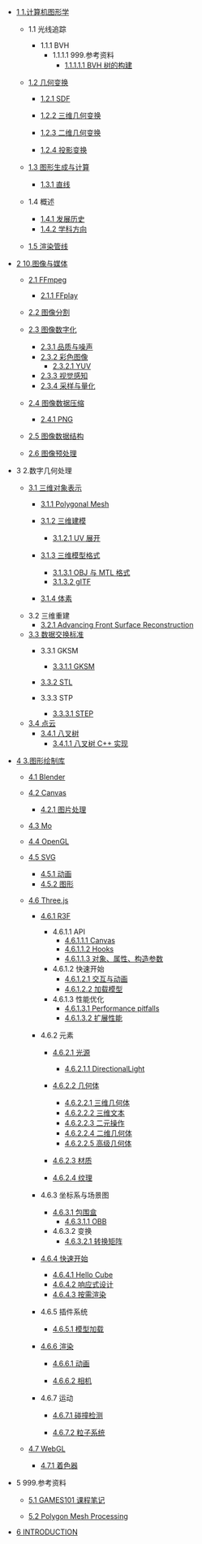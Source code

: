   - [1 1.计算机图形学](/1.计算机图形学/README.md)
    - 1.1 光线追踪
      - 1.1.1 BVH
        - 1.1.1.1 999.参考资料
          - [1.1.1.1.1 BVH 树的构建](/1.计算机图形学/光线追踪/BVH/999.参考资料/2020-BVH%20树的构建.md)
    - [1.2 几何变换](/1.计算机图形学/几何变换/README.md)
      - [1.2.1 SDF](/1.计算机图形学/几何变换/SDF/README.md)
        
      - [1.2.2 三维几何变换](/1.计算机图形学/几何变换/三维几何变换/README.md)
        
      - [1.2.3 二维几何变换](/1.计算机图形学/几何变换/二维几何变换/README.md)
        
      - [1.2.4 投影变换](/1.计算机图形学/几何变换/投影变换/README.md)
        
    - [1.3 图形生成与计算](/1.计算机图形学/图形生成与计算/README.md)
      - [1.3.1 直线](/1.计算机图形学/图形生成与计算/直线.md)
    - 1.4 概述
      - [1.4.1 发展历史](/1.计算机图形学/概述/发展历史.md)
      - [1.4.2 学科方向](/1.计算机图形学/概述/学科方向.md)
    - [1.5 渲染管线](/1.计算机图形学/渲染管线/README.md)
      
  - [2 10.图像与媒体](/10.图像与媒体/README.md)
    - [2.1 FFmpeg](/10.图像与媒体/FFmpeg/README.md)
      - [2.1.1 FFplay](/10.图像与媒体/FFmpeg/FFplay.md)
    - [2.2 图像分割](/10.图像与媒体/图像分割/README.md)
      
    - [2.3 图像数字化](/10.图像与媒体/图像数字化/README.md)
      - [2.3.1 品质与噪声](/10.图像与媒体/图像数字化/品质与噪声.md)
      - [2.3.2 彩色图像](/10.图像与媒体/图像数字化/彩色图像/README.md)
        - [2.3.2.1 YUV](/10.图像与媒体/图像数字化/彩色图像/YUV.md)
      - [2.3.3 视觉感知](/10.图像与媒体/图像数字化/视觉感知.md)
      - [2.3.4 采样与量化](/10.图像与媒体/图像数字化/采样与量化.md)
    - [2.4 图像数据压缩](/10.图像与媒体/图像数据压缩/README.md)
      - [2.4.1 PNG](/10.图像与媒体/图像数据压缩/PNG.md)
    - [2.5 图像数据结构](/10.图像与媒体/图像数据结构/README.md)
      
    - [2.6 图像预处理](/10.图像与媒体/图像预处理/README.md)
      
  - 3 2.数字几何处理
    - [3.1 三维对象表示](/2.数字几何处理/三维对象表示/README.md)
      - [3.1.1 Polygonal Mesh](/2.数字几何处理/三维对象表示/Polygonal%20Mesh/README.md)
        
      - [3.1.2 三维建模](/2.数字几何处理/三维对象表示/三维建模/README.md)
        - [3.1.2.1 UV 展开](/2.数字几何处理/三维对象表示/三维建模/UV%20展开.md)
      - [3.1.3 三维模型格式](/2.数字几何处理/三维对象表示/三维模型格式/README.md)
        - [3.1.3.1 OBJ 与 MTL 格式](/2.数字几何处理/三维对象表示/三维模型格式/OBJ%20与%20MTL%20格式.md)
        - [3.1.3.2 gITF](/2.数字几何处理/三维对象表示/三维模型格式/gITF.md)
      - [3.1.4 体素](/2.数字几何处理/三维对象表示/体素.md)
    - 3.2 三维重建
      - [3.2.1 Advancing Front Surface Reconstruction](/2.数字几何处理/三维重建/Advancing%20Front%20Surface%20Reconstruction.md)
    - [3.3 数据交换标准](/2.数字几何处理/数据交换标准/README.md)
      - 3.3.1 GKSM
        - [3.3.1.1 GKSM](/2.数字几何处理/数据交换标准/GKSM/GKSM.md)
      - [3.3.2 STL](/2.数字几何处理/数据交换标准/STL/README.md)
        
      - 3.3.3 STP
        - [3.3.3.1 STEP](/2.数字几何处理/数据交换标准/STP/STEP.md)
    - [3.4 点云](/2.数字几何处理/点云/README.md)
      - [3.4.1 八叉树](/2.数字几何处理/点云/八叉树/README.md)
        - [3.4.1.1 八叉树 C++ 实现](/2.数字几何处理/点云/八叉树/八叉树%20C++%20实现.md)
  - [4 3.图形绘制库](/3.图形绘制库/README.md)
    - [4.1 Blender](/3.图形绘制库/Blender/README.md)
      
    - [4.2 Canvas](/3.图形绘制库/Canvas/README.md)
      - [4.2.1 图片处理](/3.图形绘制库/Canvas/图片处理.md)
    - [4.3 Mo](/3.图形绘制库/Mo/README.md)
      
    - [4.4 OpenGL](/3.图形绘制库/OpenGL/README.md)
      
    - [4.5 SVG](/3.图形绘制库/SVG/README.md)
      - [4.5.1 动画](/3.图形绘制库/SVG/动画.md)
      - [4.5.2 图形](/3.图形绘制库/SVG/图形.md)
    - [4.6 Three.js](/3.图形绘制库/Three.js/README.md)
      - [4.6.1 R3F](/3.图形绘制库/Three.js/R3F/README.md)
        - 4.6.1.1 API
          - [4.6.1.1.1 Canvas](/3.图形绘制库/Three.js/R3F/API/Canvas.md)
          - [4.6.1.1.2 Hooks](/3.图形绘制库/Three.js/R3F/API/Hooks.md)
          - [4.6.1.1.3 对象、属性、构造参数](/3.图形绘制库/Three.js/R3F/API/对象、属性、构造参数.md)
        - 4.6.1.2 快速开始
          - [4.6.1.2.1 交互与动画](/3.图形绘制库/Three.js/R3F/快速开始/交互与动画.md)
          - [4.6.1.2.2 加载模型](/3.图形绘制库/Three.js/R3F/快速开始/加载模型.md)
        - 4.6.1.3 性能优化
          - [4.6.1.3.1 Performance pitfalls](/3.图形绘制库/Three.js/R3F/性能优化/Performance%20pitfalls.md)
          - [4.6.1.3.2 扩展性能](/3.图形绘制库/Three.js/R3F/性能优化/扩展性能.md)
      - 4.6.2 元素
        - [4.6.2.1 光源](/3.图形绘制库/Three.js/元素/光源/README.md)
          - [4.6.2.1.1 DirectionalLight](/3.图形绘制库/Three.js/元素/光源/DirectionalLight.md)
        - [4.6.2.2 几何体](/3.图形绘制库/Three.js/元素/几何体/README.md)
          - [4.6.2.2.1 三维几何体](/3.图形绘制库/Three.js/元素/几何体/三维几何体.md)
          - [4.6.2.2.2 三维文本](/3.图形绘制库/Three.js/元素/几何体/三维文本.md)
          - [4.6.2.2.3 二元操作](/3.图形绘制库/Three.js/元素/几何体/二元操作.md)
          - [4.6.2.2.4 二维几何体](/3.图形绘制库/Three.js/元素/几何体/二维几何体.md)
          - [4.6.2.2.5 高级几何体](/3.图形绘制库/Three.js/元素/几何体/高级几何体.md)
        - [4.6.2.3 材质](/3.图形绘制库/Three.js/元素/材质/README.md)
          
        - [4.6.2.4 纹理](/3.图形绘制库/Three.js/元素/纹理/README.md)
          
      - 4.6.3 坐标系与场景图
        - [4.6.3.1 包围盒](/3.图形绘制库/Three.js/坐标系与场景图/包围盒/README.md)
          - [4.6.3.1.1 OBB](/3.图形绘制库/Three.js/坐标系与场景图/包围盒/OBB.md)
        - 4.6.3.2 变换
          - [4.6.3.2.1 转换矩阵](/3.图形绘制库/Three.js/坐标系与场景图/变换/转换矩阵.md)
      - [4.6.4 快速开始](/3.图形绘制库/Three.js/快速开始/README.md)
        - [4.6.4.1 Hello Cube](/3.图形绘制库/Three.js/快速开始/Hello%20Cube.md)
        - [4.6.4.2 响应式设计](/3.图形绘制库/Three.js/快速开始/响应式设计.md)
        - [4.6.4.3 按需渲染](/3.图形绘制库/Three.js/快速开始/按需渲染.md)
      - 4.6.5 插件系统
        - [4.6.5.1 模型加载](/3.图形绘制库/Three.js/插件系统/模型加载/README.md)
          
      - [4.6.6 渲染](/3.图形绘制库/Three.js/渲染/README.md)
        - [4.6.6.1 动画](/3.图形绘制库/Three.js/渲染/动画/README.md)
          
        - [4.6.6.2 相机](/3.图形绘制库/Three.js/渲染/相机/README.md)
          
      - 4.6.7 运动
        - [4.6.7.1 碰撞检测](/3.图形绘制库/Three.js/运动/碰撞检测/README.md)
          
        - [4.6.7.2 粒子系统](/3.图形绘制库/Three.js/运动/粒子系统/README.md)
          
    - [4.7 WebGL](/3.图形绘制库/WebGL/README.md)
      - [4.7.1 着色器](/3.图形绘制库/WebGL/着色器.md)
  - 5 999.参考资料
    - [5.1 GAMES101 课程笔记](/999.参考资料/GAMES101%20课程笔记/README.md)
      
    - [5.2 Polygon Mesh Processing](/999.参考资料/Polygon%20Mesh%20Processing/README.md)
      
  - [6 INTRODUCTION](/INTRODUCTION.md)